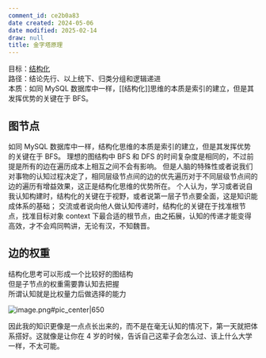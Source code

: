 ```yaml
---
comment_id: ce2b0a83
date created: 2024-05-06
date modified: 2025-02-14
draw: null
title: 金字塔原理
---
```

目标：[结构化](结构化.md)  
路径：结论先行、以上统下、归类分组和逻辑递进  
本质：如同 MySQL 数据库中一样，[[结构化]]思维的本质是索引的建立，但是其发挥优势的关键在于 BFS。

## 图节点

如同 MySQL 数据库中一样，结构化思维的本质是索引的建立，但是其发挥优势的关键在于 BFS。
理想的图结构中 BFS 和 DFS 的时间复杂度是相同的，不过前提是所有的边在遍历成本上相互之间不会有影响。
但是人脑的特殊性或者说我们对事物的认知过程决定了，相同层级节点间的边的优先遍历对于不同层级节点间的边的遍历有增益效果，这正是结构化思维的优势所在。
个人认为，学习或者说自我认知构建时，结构化的关键在于视野，或者说第一层子节点要全面，这是知识能成体系的基础；
交流或者说向他人做认知传递时，结构化的关键在于找准根节点，找准目标对象 context 下最合适的根节点，由之拓展，认知的传递才能变得高效，才不会鸡同鸭讲，无论有汉，不知魏晋。

## 边的权重

结构化思考可以形成一个比较好的图结构  
但是子节点的权重需要靠认知去把握  
所谓认知就是比权量力后做选择的能力

![image.png#pic_center|650](https://imagehosting4picgo.oss-cn-beijing.aliyuncs.com/imagehosting/fix-dir%2Fpicgo%2Fpicgo-clipboard-images%2F2024%2F06%2F12%2F11-32-38-b1af419988d545403c302d28dc021d47-20240612113237-d9c82b.png)

因此我的知识更像是一点点长出来的，而不是在毫无认知的情况下，第一天就把体系搭好。这就像是让你在 4 岁的时候，告诉自己这辈子会怎么过、该上什么大学一样，不太可能。
